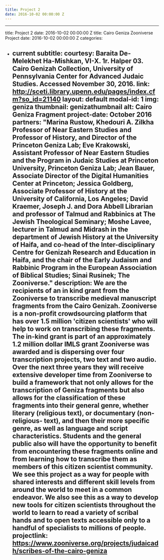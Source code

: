 ```yaml
---
title: Project 2
date: 2016-10-02 00:00:00 Z
---
```


---
title: Project 2
date: 2016-10-02 00:00:00 Z
title: Cairo Geniza Zooniverse Project
date: 2016-10-02 00:00:00 Z
categories:
- current
subtitle:
courtesy: Baraita De-Melekhet Ha-Mishkan, VI-X. 1r. Halper 03. Cairo Genizah Collection,
  University of Pennsylvania Center for Advanced Judaic Studies. Accessed November
  30, 2016.
link: http://sceti.library.upenn.edu/pages/index.cfm?so_id=21140
layout: default
modal-id: 1
img: geniza
thumbnail: genizathumbnail
alt: Cairo Geniza Fragment
project-date: October 2016
partners: "Marina Rustow, Khedouri A. Zilkha Professor of Near Eastern Studies and
  Professor of History, and Director of the Princeton Geniza Lab; Eve Krakowski, Assistant
  Professor of Near Eastern Studies and the Program in Judaic Studies at Princeton
  University, Princeton Geniza Lab; Jean Bauer, Associate Director of the Digital
  Humanities Center at Princeton; Jessica Goldberg, Associate Professor of History
  at the University of California, Los Angeles;  David Kraemer, Joseph J. and Dora
  Abbell Librarian and professor of Talmud and Rabbinics at The Jewish Theological
  Seminary; Moshe Lavee, lecturer in Talmud and Midrash in the department of Jewish
  History at the University of Haifa, and co-head of the Inter-disciplinary Centre
  for Genizah Research and Education in Haifa, and the chair of the Early Judaism
  and Rabbinic Program in the European Association of Biblical Studies; Sinai Rusinek;
  The Zooniverse."
description: We are the recipients of an in kind grant from the Zooniverse to transcribe
  medieval manuscript fragments from the Cairo Genizah. Zooniverse is a non-profit
  crowdsourcing platform that has over 1.5 million 'citizen scientists' who will help
  to work on transcribing these fragments. The in-kind grant is part of an approximately
  1.2 million dollar IMLS grant Zooniverse was awarded and is dispersing over four
  transcription projects, two text and two audio. Over the next three years they will
  receive extensive developer time from Zooniverse to build a framework that not only
  allows for the transcription of Geniza fragments but also allows for the classification
  of these fragments into their general genre, whether literary (religious text),
  or documentary (non-religious- text), and then their more specific genre, as well
  as language and script characteristics. Students and the general public also will
  have the opportunity to benefit from encountering these fragments online and from
  learning how to transcribe them as members of this citizen scientist community.
  We see this project as a way for people with shared interests and different skill
  levels from around the world to meet in a common endeavor. We also see this as a
  way to develop new tools for citizen scientists throughout the world to learn to
  read a variety of scribal hands and to open texts accessible only to a handful of
  specialists to millions of people.
  projectlink:
  https://www.zooniverse.org/projects/judaicadh/scribes-of-the-cairo-geniza
  ---
